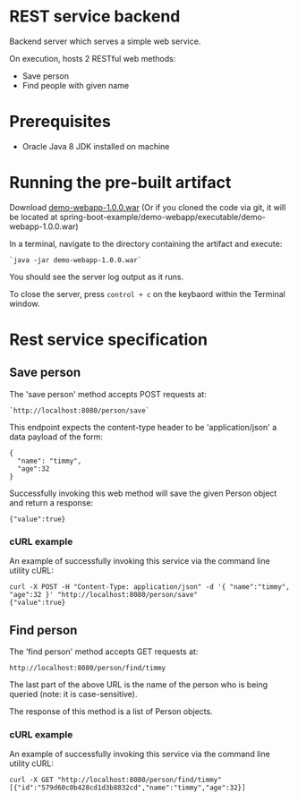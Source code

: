 REST service backend
==========
Backend server which serves a simple web service.

On execution, hosts 2 RESTful web methods:
* Save person
* Find people with given name

# Prerequisites
* Oracle Java 8 JDK installed on machine

# Running the pre-built artifact
Download [demo-webapp-1.0.0.war](https://github.com/KalibriCuga/spring-boot-example/tree/master/demo-webapp/executable)
(Or if you cloned the code via git, it will be located at spring-boot-example/demo-webapp/executable/demo-webapp-1.0.0.war)

In a terminal, navigate to the directory containing the artifact and execute:

    `java -jar demo-webapp-1.0.0.war`

You should see the server log output as it runs.

To close the server, press `control + c` on the keybaord within the Terminal window.

# Rest service specification
## Save person
The 'save person' method accepts POST requests at:

    `http://localhost:8080/person/save`

This endpoint expects the content-type header to be 'application/json' a data payload of the form:

    {
      "name": "timmy",
      "age":32
    }
    
Successfully invoking this web method will save the given Person object and return a response:

    {"value":true}

### cURL example
An example of successfully invoking this service via the command line utility cURL:

    curl -X POST -H "Content-Type: application/json" -d '{ "name":"timmy", "age":32 }' "http://localhost:8080/person/save"
    {"value":true}
    
## Find person
The 'find person' method accepts GET requests at:

    http://localhost:8080/person/find/timmy
    
The last part of the above URL is the name of the person who is being queried (note: it is case-sensitive).

The response of this method is a list of Person objects.

### cURL example
An example of successfully invoking this service via the command line utility cURL:

    curl -X GET "http://localhost:8080/person/find/timmy"
    [{"id":"579d60c0b428cd1d3b8832cd","name":"timmy","age":32}]
  
    
